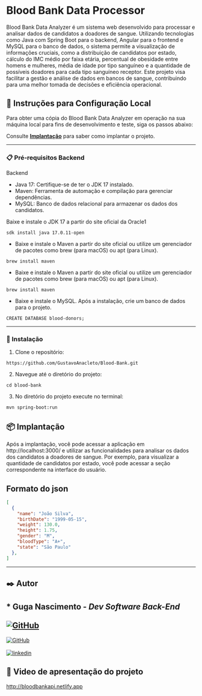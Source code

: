 # Blood Bank Data Processor

Blood Bank Data Analyzer é um sistema web desenvolvido para processar e analisar dados de candidatos a doadores de sangue. Utilizando tecnologias como Java com Spring Boot para o backend, Angular para o frontend e MySQL para o banco de dados, o sistema permite a visualização de informações cruciais, como a distribuição de candidatos por estado, cálculo do IMC médio por faixa etária, percentual de obesidade entre homens e mulheres, média de idade por tipo sanguíneo e a quantidade de possíveis doadores para cada tipo sanguíneo receptor. Este projeto visa facilitar a gestão e análise de dados em bancos de sangue, contribuindo para uma melhor tomada de decisões e eficiência operacional.

## 🚀 Instruções para Configuração Local

Para obter uma cópia do Blood Bank Data Analyzer em operação na sua máquina local para fins de desenvolvimento e teste, siga os passos abaixo:

Consulte **[Implantação](www.nasa.com.br)** para saber como implantar o projeto.
___

### 📋 Pré-requisitos Backend

Backend
- Java 17: Certifique-se de ter o JDK 17 instalado.
- Maven: Ferramenta de automação e compilação para gerenciar dependências.
- MySQL: Banco de dados relacional para armazenar os dados dos candidatos.

<a>Baixe e instale o JDK 17 a partir do site oficial da Oracle1</a>

```
sdk install java 17.0.11-open

```
- Baixe e instale o Maven a partir do site oficial ou utilize um gerenciador de pacotes como brew (para macOS) ou apt (para Linux).

```
brew install maven

```
- Baixe e instale o Maven a partir do site oficial ou utilize um gerenciador de pacotes como brew (para macOS) ou apt (para Linux).

```
brew install maven

```
- Baixe e instale o MySQL. Após a instalação, crie um banco de dados para o projeto.
```
CREATE DATABASE blood-donors;
````
___

### 🔧 Instalação

1. Clone o repositório:
```
https://github.com/GustavoAnacleto/Blood-Bank.git
```
2. Navegue até o diretório do projeto:
```
cd blood-bank
```

3. No diretório do projeto execute no terminal:
```
mvn spring-boot:run
```

## 📦 Implantação

Após a implantação, você pode acessar a aplicação em http://localhost:3000/ e utilizar as funcionalidades para analisar os dados dos candidatos a doadores de sangue. Por exemplo, para visualizar a quantidade de candidatos por estado, você pode acessar a seção correspondente na interface do usuário.
## Formato do json
```json
[
  {
    "name": "João Silva",
    "birthDate": "1999-05-15",
    "weight": 130.0,
    "height": 1.75,
    "gender": "M",
    "bloodType": "A+",
    "state": "São Paulo"
  },
]
```
___

## ✒️ Autor
## * **Guga Nascimento** - *Dev Software Back-End* <br> <br>[![GitHub](https://img.shields.io/badge/GitHub-000?style=for-the-badge&logo=github&logoColor=)](https://github.com/GustavoAnacleto)<br>
[![GitHub](https://img.shields.io/badge/GitHub-000?style=for-the-badge&logo=github&logoColor=)](https://github.com/Guga-Nascimento)<br> <br>[![linkedin](https://img.shields.io/badge/linkedin-0A66C2?style=for-the-badge&logo=linkedin&logoColor=white)](https://www.linkedin.com/in/guga-nascimento) 


## 🎁 Video de apresentação do projeto
<a>http://bloodbankapi.netlify.app</a>
